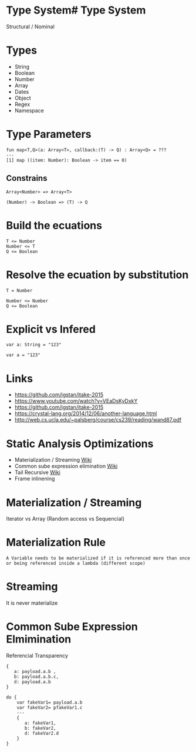 # Type System# Type System

Structural / Nominal

# Types

- String
- Boolean
- Number
- Array
- Dates
- Object
- Regex
- Namespace

# Type Parameters

```
fun map<T,Q>(a: Array<T>, callback:(T) -> Q) : Array<Q> = ???
---
[1] map ((item: Number): Boolean -> item == 0)
```
## Constrains

```
Array<Number> => Array<T>
```
```
(Number) -> Boolean => (T) -> Q
```

# Build the ecuations

```
T <= Number
Number <= T
Q <= Boolean
```
# Resolve the ecuation by substitution
```
T = Number
```

```
Number <= Number
Q <= Boolean
```

# Explicit vs Infered

```
var a: String = "123"
```

```
var a = "123"
```

# Links

* https://github.com/igstan/itake-2015
* https://www.youtube.com/watch?v=VEaDsKyDxkY
* https://github.com/igstan/itake-2015
* https://crystal-lang.org/2014/12/06/another-language.html
* http://web.cs.ucla.edu/~palsberg/course/cs239/reading/wand87.pdf

# Static Analysis Optimizations

* Materialization / Streaming [Wiki](https://en.wikipedia.org/wiki/Random_access)
* Common sube expression elimination [Wiki](https://en.wikipedia.org/wiki/Common_subexpression_elimination)
* Tail Recursive [Wiki](https://en.wikipedia.org/wiki/Tail_call)
* Frame inlinening

# Materialization / Streaming

Iterator vs Array (Random access vs Sequencial)

# Materialization Rule

```
A Variable needs to be materialized if it is referenced more than once or being referenced inside a lambda (different scope)
```

# Streaming
It is never materialize

# Common Sube Expression Elmimination

Referencial Transparency

```
{
   a: payload.a.b ,
   b: payload.a.b.c,
   d: payload.a.b
}
```

```
do {
    var fakeVar1= payload.a.b
    var fakeVar2= pfakeVar1.c
    ---
    {
       a: fakeVar1,
       b: fakeVar2,
       d: fakeVar2.d
    }
}
```



